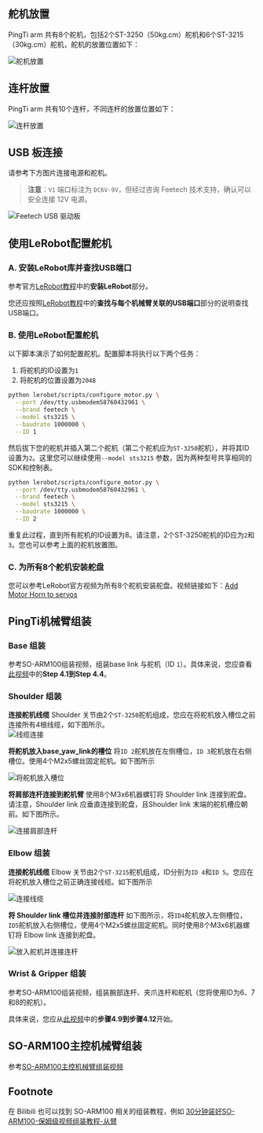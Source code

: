 ## 舵机放置

PingTi arm 共有8个舵机，包括2个ST-3250（50kg.cm）舵机和6个ST-3215（30kg.cm）舵机，舵机的放置位置如下：

![舵机放置](../media/pingti_arm_servo_placement.jpg)

## 连杆放置

PingTi arm 共有10个连杆，不同连杆的放置位置如下：

![连杆放置](../media/pingti_arm_link_placement.jpg)

## USB 板连接

请参考下方图片连接电源和舵机。

> **注意**：`V1` 端口标注为 `DC6V-9V`，但经过咨询 Feetech 技术支持，确认可以安全连接 12V 电源。

![Feetech USB 驱动板](../media/feetech_usb_drive_board.jpg)

## 使用LeRobot配置舵机

### A. 安装LeRobot库并查找USB端口

参考官方[LeRobot教程](https://github.com/huggingface/lerobot/blob/main/examples/10_use_so100.md#b-install-lerobot)中的**安装LeRobot**部分。

您还应按照[LeRobot教程](https://github.com/huggingface/lerobot/blob/main/examples/10_use_so100.md#1-find-the-usb-ports-associated-to-each-arm)中的**查找与每个机械臂关联的USB端口**部分的说明查找USB端口。

### B. 使用LeRobot配置舵机

以下脚本演示了如何配置舵机。配置脚本将执行以下两个任务：
1. 将舵机的ID设置为`1`
2. 将舵机的位置设置为`2048`

```bash
python lerobot/scripts/configure_motor.py \
  --port /dev/tty.usbmodem58760432961 \
  --brand feetech \
  --model sts3215 \
  --baudrate 1000000 \
  --ID 1
```

然后拔下您的舵机并插入第二个舵机（第二个舵机应为`ST-3250`舵机），并将其ID设置为`2`。这里您可以继续使用`--model sts3215` 参数，因为两种型号共享相同的SDK和控制表。

```bash
python lerobot/scripts/configure_motor.py \
  --port /dev/tty.usbmodem58760432961 \
  --brand feetech \
  --model sts3215 \
  --baudrate 1000000 \
  --ID 2
```

重复此过程，直到所有舵机的ID设置为8。请注意，2个ST-3250舵机的ID应为`2`和`3`。您也可以参考上面的舵机放置图。

### C. 为所有8个舵机安装舵盘

您可以参考LeRobot官方视频为所有8个舵机安装舵盘。视频链接如下：[Add Motor Horn to servos](https://www.youtube.com/watch?v=FioA2oeFZ5I&list=PLo2EIpI_JMQu5zrDHe4NchRyumF2ynaUN&index=8&t=570s) 

## PingTi机械臂组装

### Base 组装
参考SO-ARM100组装视频，组装base link 与舵机（ID `1`）。具体来说，您应查看[此视频](https://www.youtube.com/watch?v=FioA2oeFZ5I&list=PLo2EIpI_JMQu5zrDHe4NchRyumF2ynaUN&index=9&t=610s)中的**Step 4.1到Step 4.4**。

### Shoulder 组装
**连接舵机线缆** Shoulder 关节由2个`ST-3250`舵机组成，您应在将舵机放入槽位之前连接所有4根线缆，如下图所示。  
![线缆连接](../media/shoulder_assemble_connecting_servos_wires.jpg)

**将舵机放入base_yaw_link的槽位** 将`ID 2`舵机放在左侧槽位，`ID 3`舵机放在右侧槽位。使用4个M2x5螺丝固定舵机。如下图所示  

![将舵机放入槽位](../media/shoulder_assemble_putting_servo_into_slot.jpg)

**将肩部连杆连接到舵机臂** 使用8个M3x6机器螺钉将 Shoulder link 连接到舵盘。请注意，Shoulder link 应垂直连接到舵盘，且Shoulder link 末端的舵机槽应朝前。如下图所示。

![连接肩部连杆](../media/shoulder_assemble_attache_shoulder_link.jpg)

### Elbow 组装
**连接舵机线缆** Elbow 关节由2个`ST-3215`舵机组成，ID分别为`ID 4`和`ID 5`。您应在将舵机放入槽位之前正确连接线缆。如下图所示  

![连接线缆](../media/elbow_assemble_connect_wire.jpg)

**将 Shoulder link 槽位并连接肘部连杆** 如下图所示，将`ID4`舵机放入左侧槽位，`ID5`舵机放入右侧槽位，使用4个M2x5螺丝固定舵机。同时使用8个M3x6机器螺钉将 Elbow link 连接到舵盘。

![放入舵机并连接连杆](../media/elbow_assemble_putting_servo_slot_and_attach_link.jpg)

### Wrist & Gripper 组装
参考SO-ARM100组装视频，组装腕部连杆、夹爪连杆和舵机（您将使用ID为6、7和8的舵机）。  

具体来说，您应从[此视频](https://www.youtube.com/watch?v=FioA2oeFZ5I&list=PLo2EIpI_JMQu5zrDHe4NchRyumF2ynaUN&index=11&t=669s)中的**步骤4.9到步骤4.12**开始。

## SO-ARM100主控机械臂组装
参考[SO-ARM100主控机械臂组装视频](https://www.youtube.com/watch?v=FioA2oeFZ5I&list=PLo2EIpI_JMQu5zrDHe4NchRyumF2ynaUN&index=12&t=707s)

## Footnote

在 Bilibili 也可以找到 SO-ARM100 相关的组装教程，例如 [30分钟装好SO-ARM100-保姆级视频组装教程-从臂](https://www.bilibili.com/video/BV1CNNoeeEpJ/?spm_id_from=333.337.search-card.all.click&vd_source=2e4ecddcf1639d3485e2196c66390b81)


